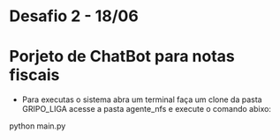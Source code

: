 # Desafio 2 - 18/06
# Porjeto de ChatBot para notas fiscais

* Para executas o sistema abra um terminal faça um clone da pasta GRIPO_LIGA 
acesse a pasta agente_nfs e execute o comando abixo:

python main.py
